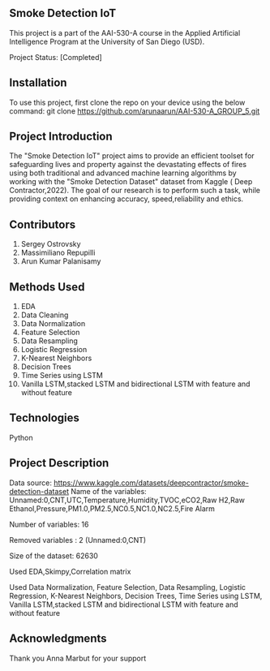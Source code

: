 ## Smoke Detection IoT
This project is a part of the AAI-530-A course in the Applied Artificial Intelligence Program at the University of San Diego (USD).

Project Status: [Completed]
## Installation
To use this project, first clone the repo on your device using the below command:
git clone https://github.com/arunaarun/AAI-530-A_GROUP_5.git
## Project Introduction
The "Smoke Detection IoT" project aims to provide an efficient toolset for safeguarding lives and property against the devastating effects of fires using both traditional and advanced machine learning algorithms by working with the "Smoke Detection Dataset" dataset from Kaggle ( Deep Contractor,2022). The goal of our research is to perform such a task, while providing context on enhancing accuracy, speed,reliability and ethics.
## Contributors
1.	Sergey Ostrovsky
2.	Massimiliano Repupilli
3.	Arun Kumar Palanisamy
## Methods Used
1. EDA
2. Data Cleaning
3. Data Normalization
4. Feature Selection
5. Data Resampling
6. Logistic Regression
7. K-Nearest Neighbors
8. Decision Trees
9. Time Series using LSTM
10. Vanilla LSTM,stacked LSTM and bidirectional LSTM with feature and without feature
## Technologies
   Python
## Project Description
Data source: https://www.kaggle.com/datasets/deepcontractor/smoke-detection-dataset
Name of the variables: Unnamed:0,CNT,UTC,Temperature,Humidity,TVOC,eCO2,Raw H2,Raw Ethanol,Pressure,PM1.0,PM2.5,NC0.5,NC1.0,NC2.5,Fire Alarm

Number of variables: 16

Removed variables : 2 (Unnamed:0,CNT)

Size of the dataset: 62630

Used EDA,Skimpy,Correlation matrix

Used  Data Normalization, Feature Selection, Data Resampling, Logistic Regression, K-Nearest Neighbors, Decision Trees, Time Series using LSTM, Vanilla LSTM,stacked LSTM and bidirectional LSTM with feature and without feature
## Acknowledgments
Thank you Anna Marbut for your support
